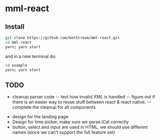# mml-react

## Install

```bash
git clone https://github.com/GetStream/mml-react.git
cd mml-react
yarn; yarn start
```

and in a new terminal do:

```bash
cd example
yarn; yarn start
```

## TODO

- cleanup parser code
  -- test how invalid XML is handled
  -- figure out if there is an easier way to reuse stuff between react & react native.
  -- complete the cleanup for all components

* design for the landing page
* Design for time picker, make sure we parse ICal correctly
* button, select and input are used in HTML, we should use different names (since we can't support the full feature set)

